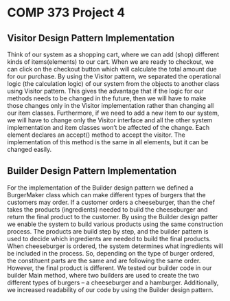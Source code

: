 # COMP 373 Project 4

## Visitor Design Pattern Implementation
Think of our system as a shopping cart, where we can add (shop) different kinds of items(elements) to our cart. When we are ready to checkout, we can click on the checkout button which will calculate the total amount due for our purchase. By using the Visitor pattern, we separated the operational logic (the calculation logic) of our system from the objects to another class using Visitor pattern. This gives the advantage that if the logic for our methods needs to be changed in the future, then we will have to make those changes only in the Visitor implementation rather than changing all our item classes. Furthermore, if we need to add a new item to our system, we will have to change only the Visitor interface and all the other system implementation and item classes won’t be affected of the change. Each element declares an accept() method to accept the visitor. The implementation of this method is the same in all elements, but it can be changed easily. 

## Builder Design Pattern Implementation
For the implementation of the Builder design pattern we defined a BurgerMaker class which can make different types of burgers that the customers may order. If a customer orders a cheeseburger, than the chef takes the products (ingredients) needed to build the cheeseburger and return the final product to the customer. By using the Builder design patter we enable the system to build various products using the same construction process. The products are build step by step, and the builder pattern is used to decide which ingredients are needed to build the final products. When cheeseburger is ordered, the system determines what ingredients will be included in the process. So, depending on the type of burger ordered, the constituent parts are the same and are following the same order. However, the final product is different. We tested our builder code in our builder Main method, where two builders are used to create the two different types of burgers – a cheeseburger and a hamburger. Additionally, we increased readability of our code by using the Builder design pattern.
